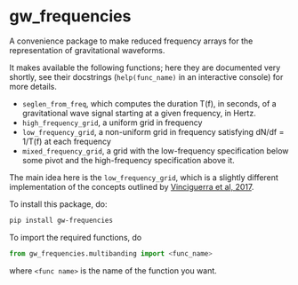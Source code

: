 # gw_frequencies
A convenience package to make reduced frequency arrays for the representation of gravitational waveforms.

It makes available the following functions; here they are documented 
very shortly, see their docstrings (`help(func_name)`  in an interactive console)
for more details.

- `seglen_from_freq`, which computes the duration T(f), in seconds, 
    of a gravitational wave signal starting at a given frequency, in Hertz.
- `high_frequency_grid`, a uniform grid in frequency
- `low_frequency_grid`, a non-uniform grid in frequency satisfying dN/df = 1/T(f) at each frequency 
- `mixed_frequency_grid`, a grid with the low-frequency specification below some pivot 
    and the high-frequency specification above it.

The main idea here is the `low_frequency_grid`, which is a slightly different implementation of the 
concepts outlined by [Vinciguerra et al, 2017](http://arxiv.org/abs/1703.02062).

To install this package, do:
```bash
pip install gw-frequencies
```

To import the required functions, do 
```python
from gw_frequencies.multibanding import <func_name>
```
where `<func name>` is the name of the function you want.

